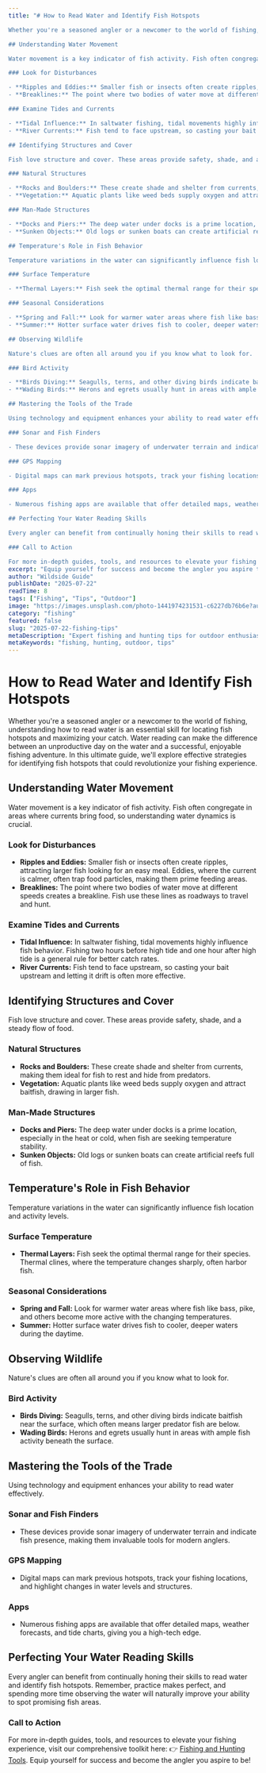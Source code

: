 ```yaml
---
title: "# How to Read Water and Identify Fish Hotspots

Whether you're a seasoned angler or a newcomer to the world of fishing, understanding how to read water is an essential skill for locating fish hotspots and maximizing your catch. Water reading can make the difference between an unproductive day on the water and a successful, enjoyable fishing adventure. In this ultimate guide, we'll explore effective strategies for identifying fish hotspots that could revolutionize your fishing experience.

## Understanding Water Movement

Water movement is a key indicator of fish activity. Fish often congregate in areas where currents bring food, so understanding water dynamics is crucial.

### Look for Disturbances

- **Ripples and Eddies:** Smaller fish or insects often create ripples, attracting larger fish looking for an easy meal. Eddies, where the current is calmer, often trap food particles, making them prime feeding areas.
- **Breaklines:** The point where two bodies of water move at different speeds creates a breakline. Fish use these lines as roadways to travel and hunt.

### Examine Tides and Currents

- **Tidal Influence:** In saltwater fishing, tidal movements highly influence fish behavior. Fishing two hours before high tide and one hour after high tide is a general rule for better catch rates.
- **River Currents:** Fish tend to face upstream, so casting your bait upstream and letting it drift is often more effective.

## Identifying Structures and Cover

Fish love structure and cover. These areas provide safety, shade, and a steady flow of food.

### Natural Structures

- **Rocks and Boulders:** These create shade and shelter from currents, making them ideal for fish to rest and hide from predators.
- **Vegetation:** Aquatic plants like weed beds supply oxygen and attract baitfish, drawing in larger fish.

### Man-Made Structures

- **Docks and Piers:** The deep water under docks is a prime location, especially in the heat or cold, when fish are seeking temperature stability.
- **Sunken Objects:** Old logs or sunken boats can create artificial reefs full of fish.

## Temperature's Role in Fish Behavior

Temperature variations in the water can significantly influence fish location and activity levels.

### Surface Temperature

- **Thermal Layers:** Fish seek the optimal thermal range for their species. Thermal clines, where the temperature changes sharply, often harbor fish.

### Seasonal Considerations

- **Spring and Fall:** Look for warmer water areas where fish like bass, pike, and others become more active with the changing temperatures.
- **Summer:** Hotter surface water drives fish to cooler, deeper waters during the daytime.

## Observing Wildlife

Nature's clues are often all around you if you know what to look for.

### Bird Activity

- **Birds Diving:** Seagulls, terns, and other diving birds indicate baitfish near the surface, which often means larger predator fish are below.
- **Wading Birds:** Herons and egrets usually hunt in areas with ample fish activity beneath the surface.

## Mastering the Tools of the Trade

Using technology and equipment enhances your ability to read water effectively. 

### Sonar and Fish Finders

- These devices provide sonar imagery of underwater terrain and indicate fish presence, making them invaluable tools for modern anglers.

### GPS Mapping

- Digital maps can mark previous hotspots, track your fishing locations, and highlight changes in water levels and structures.

### Apps

- Numerous fishing apps are available that offer detailed maps, weather forecasts, and tide charts, giving you a high-tech edge.

## Perfecting Your Water Reading Skills

Every angler can benefit from continually honing their skills to read water and identify fish hotspots. Remember, practice makes perfect, and spending more time observing the water will naturally improve your ability to spot promising fish areas.

### Call to Action

For more in-depth guides, tools, and resources to elevate your fishing experience, visit our comprehensive toolkit here: 👉 [Fishing and Hunting Tools](https://www.fishingandhuntingtips.com/tools). Equip yourself for success and become the angler you aspire to be!"
excerpt: "Equip yourself for success and become the angler you aspire to be!"
author: "Wildside Guide"
publishDate: "2025-07-22"
readTime: 8
tags: ["Fishing", "Tips", "Outdoor"]
image: "https://images.unsplash.com/photo-1441974231531-c6227db76b6e?auto=format&fit=crop&w=800&q=80"
category: "fishing"
featured: false
slug: "2025-07-22-fishing-tips"
metaDescription: "Expert fishing and hunting tips for outdoor enthusiasts"
metaKeywords: "fishing, hunting, outdoor, tips"
---
```

# How to Read Water and Identify Fish Hotspots

Whether you're a seasoned angler or a newcomer to the world of fishing, understanding how to read water is an essential skill for locating fish hotspots and maximizing your catch. Water reading can make the difference between an unproductive day on the water and a successful, enjoyable fishing adventure. In this ultimate guide, we'll explore effective strategies for identifying fish hotspots that could revolutionize your fishing experience.

## Understanding Water Movement

Water movement is a key indicator of fish activity. Fish often congregate in areas where currents bring food, so understanding water dynamics is crucial.

### Look for Disturbances

- **Ripples and Eddies:** Smaller fish or insects often create ripples, attracting larger fish looking for an easy meal. Eddies, where the current is calmer, often trap food particles, making them prime feeding areas.
- **Breaklines:** The point where two bodies of water move at different speeds creates a breakline. Fish use these lines as roadways to travel and hunt.

### Examine Tides and Currents

- **Tidal Influence:** In saltwater fishing, tidal movements highly influence fish behavior. Fishing two hours before high tide and one hour after high tide is a general rule for better catch rates.
- **River Currents:** Fish tend to face upstream, so casting your bait upstream and letting it drift is often more effective.

## Identifying Structures and Cover

Fish love structure and cover. These areas provide safety, shade, and a steady flow of food.

### Natural Structures

- **Rocks and Boulders:** These create shade and shelter from currents, making them ideal for fish to rest and hide from predators.
- **Vegetation:** Aquatic plants like weed beds supply oxygen and attract baitfish, drawing in larger fish.

### Man-Made Structures

- **Docks and Piers:** The deep water under docks is a prime location, especially in the heat or cold, when fish are seeking temperature stability.
- **Sunken Objects:** Old logs or sunken boats can create artificial reefs full of fish.

## Temperature's Role in Fish Behavior

Temperature variations in the water can significantly influence fish location and activity levels.

### Surface Temperature

- **Thermal Layers:** Fish seek the optimal thermal range for their species. Thermal clines, where the temperature changes sharply, often harbor fish.

### Seasonal Considerations

- **Spring and Fall:** Look for warmer water areas where fish like bass, pike, and others become more active with the changing temperatures.
- **Summer:** Hotter surface water drives fish to cooler, deeper waters during the daytime.

## Observing Wildlife

Nature's clues are often all around you if you know what to look for.

### Bird Activity

- **Birds Diving:** Seagulls, terns, and other diving birds indicate baitfish near the surface, which often means larger predator fish are below.
- **Wading Birds:** Herons and egrets usually hunt in areas with ample fish activity beneath the surface.

## Mastering the Tools of the Trade

Using technology and equipment enhances your ability to read water effectively. 

### Sonar and Fish Finders

- These devices provide sonar imagery of underwater terrain and indicate fish presence, making them invaluable tools for modern anglers.

### GPS Mapping

- Digital maps can mark previous hotspots, track your fishing locations, and highlight changes in water levels and structures.

### Apps

- Numerous fishing apps are available that offer detailed maps, weather forecasts, and tide charts, giving you a high-tech edge.

## Perfecting Your Water Reading Skills

Every angler can benefit from continually honing their skills to read water and identify fish hotspots. Remember, practice makes perfect, and spending more time observing the water will naturally improve your ability to spot promising fish areas.

### Call to Action

For more in-depth guides, tools, and resources to elevate your fishing experience, visit our comprehensive toolkit here: 👉 [Fishing and Hunting Tools](https://www.fishingandhuntingtips.com/tools). Equip yourself for success and become the angler you aspire to be!